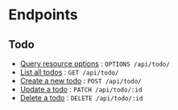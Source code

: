 # Endpoints

## Todo

* [Query resource options](todo/options.md) : `OPTIONS /api/todo/`
* [List all todos](todo/get.md) : `GET /api/todo/`
* [Create a new todo](todo/post.md) : `POST /api/todo/`
* [Update a todo](todo/patch.md) : `PATCH /api/todo/:id`
* [Delete a todo](todo/delete.md) : `DELETE /api/todo/:id`